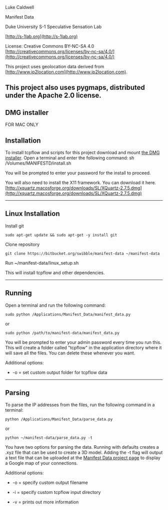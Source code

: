 Luke Caldwell

Manifest Data

Duke University S-1 Speculative Sensation Lab

[http://s-1lab.org](http://s-1lab.org)

License: Creative Commons BY-NC-SA 4.0 [http://creativecommons.org/licenses/by-nc-sa/4.0/](http://creativecommons.org/licenses/by-nc-sa/4.0/)

This project uses geolocation data derived from [http://www.ip2location.com](http://www.ip2location.com).

This project also uses pygmaps, distributed under the Apache 2.0 license.
---------------------------------------------------------------------------------------------------------------------------
DMG installer
--------------
FOR MAC ONLY

Installation
-------------
To install tcpflow and scripts for this project download and mount [the DMG installer](https://bitbucket.org/swibble/manifest-data/downloads/manifest-data.dmg). Open a terminal and enter the following command:
sh /Volumes/MANIFESTD/install.sh

You will be prompted to enter your password for the install to proceed.

You will also need to install the X11 framework. You can download it here.
[http://xquartz.macosforge.org/downloads/SL/XQuartz-2.7.5.dmg](http://xquartz.macosforge.org/downloads/SL/XQuartz-2.7.5.dmg)

--------------------------------------------------------------------------------------------------------------
## Linux Installation ##

Install git

```
sudo apt-get update && sudo apt-get -y install git
```
Clone repository
```
git clone https://bitbucket.org/swibble/manifest-data ~/manifest-data
```
Run ~/manifest-data/linux_setup.sh

This will install tcpflow and other dependencies.

--------------------------------------------------------------------------------------------------------------


Running
-------------
Open a terminal and run the following command:
```
sudo python /Applications/Manifest_Data/manifest_data.py
```
or
```
sudo python /path/to/manifest-data/manifest_data.py
```
You will be prompted to enter your admin password every time you run this. This will create a folder called "tcpflow" in the application directory where it will save all the files. You can delete these whenever you want.

Additional options:

* -o = set custom output folder for tcpflow data

-----------------------------------------------------

Parsing
------------
To parse the IP addresses from the files, run the following command in a terminal:
```
python /Applications/Manifest_Data/parse_data.py
```
or
```
python ~/manifest-data/parse_data.py -t
```

You have two options for parsing the data. Running with defaults creates a .xyz file that can be used to create a 3D model. Adding the -t flag will output a text file that can be uploaded at the [Manifest Data project page](http://s-1lab.org/project/manifest-data/#upload) to display a Google map of your connections.

Additional options:

* -o = specify custom output filename

* -i = specify custom tcpflow input directory

* -v = prints out more information